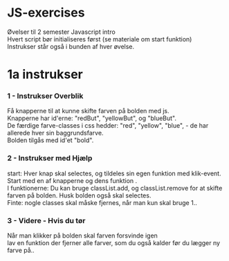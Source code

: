 # JS-exercises

Øvelser  til 2 semester Javascript intro <br>
Hvert script bør initialiseres først (se materiale om start funktion) <br>
Instrukser står også i bunden af hver øvelse.

# 1a instrukser 

### 1 - Instrukser Overblik
Få knapperne til at kunne skifte farven på bolden med js.
                <br> Knapperne har id'erne: "redBut", "yellowBut", og "blueBut".
                <br> De færdige farve-classes i css hedder: "red", "yellow", "blue", - de har allerede hver sin baggrundsfarve.
                <br> Bolden tilgås med id'et "bold".
                <br>

### 2 - Instrukser med Hjælp
 start: Hver knap skal selectes, og tildeles sin egen funktion med klik-event. Start med en af knapperne og dens funktion .
                <br> I funktionerne: Du kan bruge classList.add, og classList.remove for at skifte farven på bolden. Husk bolden også skal selectes.
                <br> Finte: nogle classes skal måske fjernes, når man kun skal bruge 1..
### 3 - Videre - Hvis du tør 
Når man klikker på bolden skal farven forsvinde igen
                <br>lav en funktion der fjerner alle farver, som du også kalder før du lægger ny farve på..
               

